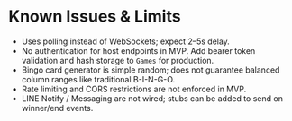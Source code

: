 # Known Issues & Limits

- Uses polling instead of WebSockets; expect 2–5s delay.
- No authentication for host endpoints in MVP. Add bearer token validation and hash storage to `Games` for production.
- Bingo card generator is simple random; does not guarantee balanced column ranges like traditional B-I-N-G-O.
- Rate limiting and CORS restrictions are not enforced in MVP.
- LINE Notify / Messaging are not wired; stubs can be added to send on winner/end events.
